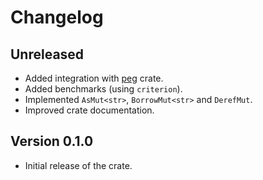 # Changelog

## Unreleased

- Added integration with [peg](https://crates.io/crates/peg) crate.
- Added benchmarks (using `criterion`).
- Implemented `AsMut<str>`, `BorrowMut<str>` and `DerefMut`.
- Improved crate documentation.

## Version 0.1.0

- Initial release of the crate.
